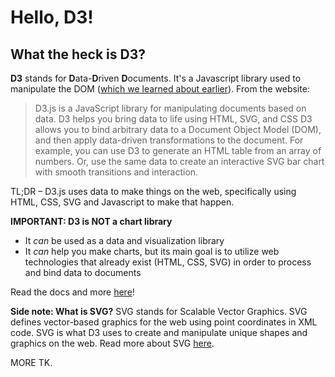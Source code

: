 # Hello, D3!

## What the heck is D3?

**D3** stands for **D**ata-**D**riven **D**ocuments. It's a Javascript library used to manipulate the DOM ([which we learned about earlier](https://github.com/anniedaniel/nicar18-javascript/blob/master/hello-javascript/hello-javascript.md)). From the website:
> D3.js is a JavaScript library for manipulating documents based on data. D3 helps you bring data to life using HTML, SVG, and CSS
>D3 allows you to bind arbitrary data to a Document Object Model (DOM), and then apply data-driven transformations to the document. For example, you can use D3 to generate an HTML table from an array of numbers. Or, use the same data to create an interactive SVG bar chart with smooth transitions and interaction.

TL;DR – D3.js uses data to make things on the web, specifically using HTML, CSS, SVG and Javascript to make that happen.

**IMPORTANT: D3 is NOT a chart library**
- It _can_ be used as a data and visualization library
- It _can_ help you make charts, but its main goal is to utilize web technologies that already exist (HTML, CSS, SVG) in order to process and bind data to documents

Read the docs and more [here](https://d3js.org/)!

**Side note: What is SVG?** SVG stands for Scalable Vector Graphics. SVG defines vector-based graphics for the web using point coordinates in XML code. SVG is what D3 uses to create and manipulate unique shapes and graphics on the web. Read more about SVG [here](https://www.w3schools.com/graphics/svg_intro.asp).

MORE TK.